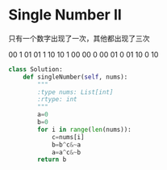 # Single Number II

只有一个数字出现了一次，其他都出现了三次

00 1 01
01 1 10
10 1 00
00 0 00
01 0 01
10 0 10

```py
class Solution:
    def singleNumber(self, nums):
        """
        :type nums: List[int]
        :rtype: int
        """
        a=0
        b=0
        for i in range(len(nums)):
            c=nums[i]
            b=b^c&~a
            a=a^c&~b 
        return b
```
